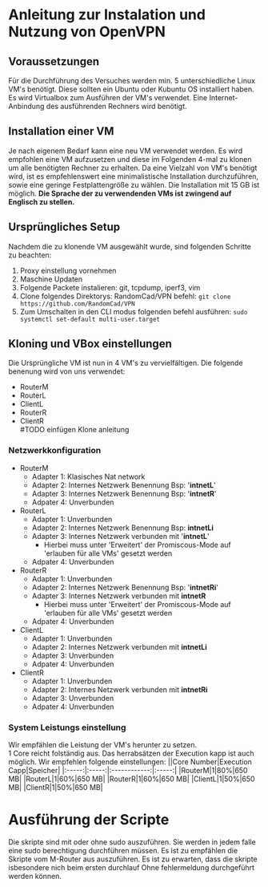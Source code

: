 # Anleitung zur Instalation und Nutzung von OpenVPN
## Voraussetzungen
Für die Durchführung des Versuches werden min. 5 unterschiedliche Linux VM's benötigt. Diese sollten ein Ubuntu oder Kubuntu OS installiert haben.  
Es wird Virtualbox zum Ausführen der VM's verwendet. Eine Internet-Anbindung des ausführenden Rechners wird benötigt.
## Installation einer VM
Je nach eigenem Bedarf kann eine neu VM verwendet werden. Es wird empfohlen eine VM aufzusetzen und diese im Folgenden 4-mal zu klonen um alle benötigten Rechner zu erhalten. Da eine Vielzahl von VM's benötigt wird, ist es empfehlenswert eine minimalistische Installation durchzuführen, sowie eine geringe Festplattengröße zu wählen. Die Installation mit 15 GB ist möglich. 
**Die Sprache der zu verwendenden VMs ist zwingend auf Englisch zu stellen.**
## Ursprüngliches Setup
Nachdem die zu klonende VM ausgewählt wurde, sind folgenden Schritte zu beachten:
1. Proxy einstellung vornehmen
2. Maschine Updaten
3. Folgende Packete instalieren: git, tcpdump, iperf3, vim
4. Clone folgendes Direktorys: RandomCad/VPN befehl: `git clone https://github.com/RandomCad/VPN`
5. Zum Umschalten in den CLI modus folgenden befehl ausführen: `sudo systemctl set-default multi-user.target`
## Kloning und VBox einstellungen
Die Ursprüngliche VM ist nun in 4 VM's zu vervielfältigen. Die folgende benenung wird von uns verwendet:
* RouterM
* RouterL
* ClientL
* RouterR
* ClientR  
#TODO einfügen Klone anleitung
### Netzwerkkonfiguration
* RouterM
    * Adapter 1: Klasisches Nat network
    * Adapter 2: Internes Netzwerk Benennung Bsp: '**intnetL**'
    * Adapter 3: Internes Netzwerk Benennung Bsp: '**intnetR**'
    * Adpater 4: Unverbunden
* RouterL
    * Adapter 1: Unverbunden
    * Adapter 2: Internes Netzwerk Benennung Bsp: **intnetLi**
    * Adapter 3: Internes Netzwerk verbunden mit '**intnetL**'
       * Hierbei muss unter 'Erweitert' der Promiscous-Mode auf 'erlauben für alle VMs' gesetzt werden
    * Adpater 4: Unverbunden
* RouterR
    * Adapter 1: Unverbunden
    * Adapter 2: Internes Netzwerk Benennung Bsp: '**intnetRi**'
    * Adapter 3: Internes Netzwerk verbunden mit **intnetR**
       * Hierbei muss unter 'Erweitert' der Promiscous-Mode auf 'erlauben für alle VMs' gesetzt werden
    * Adpater 4: Unverbunden
* ClientL
    * Adapter 1: Unverbunden
    * Adapter 2: Internes Netzwerk verbunden mit **intnetLi**
    * Adapter 3: Unverbunden
    * Adpater 4: Unverbunden
* ClientR
    * Adapter 1: Unverbunden
    * Adapter 2: Internes Netzwerk verbunden mit **intnetRi**
    * Adapter 3: Unverbunden
    * Adpater 4: Unverbunden
### System Leistungs einstellung
Wir empfählen die Leistung der VM's herunter zu setzen.  
1 Core reicht folständig aus. Das herrabsätzen der Execution kapp ist auch möglich. Wir empfehlen folgende einstellungen:
||Core Number|Execution Capp|Speicher|
|:-----:|:-----:|:------------:|:-----:|
|RouterM|1|80%|650 MB|
|RouterL|1|60%|650 MB|
|RouterR|1|60%|650 MB|
|ClientL|1|50%|650 MB|
|ClientR|1|50%|650 MB|
# Ausführung der Scripte
Die skripte sind mit oder ohne sudo auszuführen. Sie werden in jedem falle eine sudo berechtigung durchführen müssen. Es ist zu empfählen die Skripte vom M-Router aus auszuführen. Es ist zu erwarten, dass die skripte isbesondere nich beim ersten durchlauf Ohne fehlermeldung durchgeführt werden können.  


